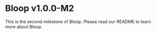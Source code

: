 # Bloop v1.0.0-M2

This is the second milestone of Bloop. Please read our README to learn more about Bloop.
